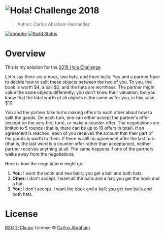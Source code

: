  # ![Hola!](https://hola.org/img/logo.png) Challenge 2018

> Author: Carlos Abraham Hernandez

[![abranhe](https://abranhe.com/badge.svg)](https://github.com/abranhe)
[![Build Status](https://img.shields.io/travis/abranhe/hola-challenge.svg?logo=travis)](https://travis-ci.org/abranhe/hola-challenge)

# Overview

This is my solution for the [2018 Hola Challenge](https://github.com/abranhe/hola-challenge)

Let's say there are a book, two hats, and three balls. You and a partner have to decide how to split these objects between the two of you. To you, the book is worth $4, a ball $2, and the hats are worthless. The partner might value the same objects differently; you don't know their valuation, but you know that the total worth of all objects is the same as for you, in this case, $10.

You and the partner take turns making offers to each other about how to split the goods. On each turn, one can either accept the partner's offer (except on the very first turn), or make a counter-offer. The negotiations are limited to 5 rounds (that is, there can be up to 10 offers in total). If an agreement is reached, each of you receives the amount that their part of the goods is worth to them. If there is still no agreement after the last turn (that is, the last word is a counter-offer rather than acceptance), neither partner receives anything at all. The same happens if one of the partners walks away from the negotiations.

Here is how the negotiations might go:

1. **You:** I want the book and two balls; you get a ball and both hats.
2. **Other:** I don't accept. I want all the balls and a hat; you get the book and a hat.
3. **You:** I don't accept. I want the book and a ball; you get two balls and both hats.


# License

[BSD 2-Clause](https://github.com/abranhe/hola-challenge/blob/master/LICENSE) License © [Carlos Abraham](https://github.com/abranhe/)
